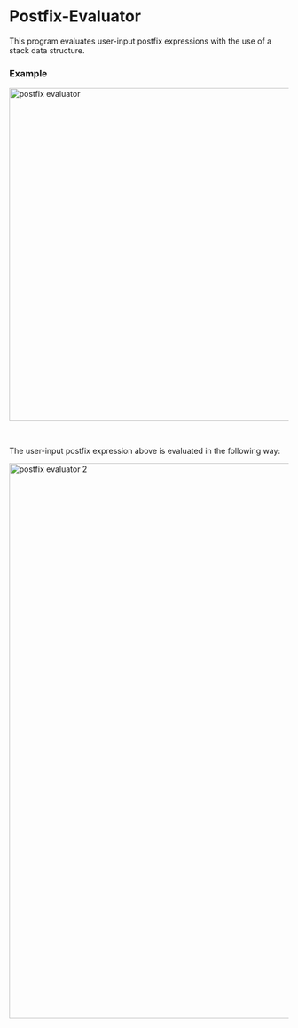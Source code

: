 # Postfix-Evaluator

This program evaluates user-input postfix expressions with the use of a stack data structure.

### Example

<img width="600" alt="postfix evaluator" src="https://github.com/mclaughlinryan/Postfix-Evaluator/assets/150348966/2f9ba45f-dafd-4f93-b852-2309c217d50d">

&nbsp;

The user-input postfix expression above is evaluated in the following way:

<img width="1000" alt="postfix evaluator 2" src="https://github.com/mclaughlinryan/Postfix-Evaluator/assets/150348966/80e6218c-a6f8-4fde-98df-3c0a2643520f">
